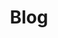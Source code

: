 ---
title: Blog
linkTitle: Blog
menu:
  main:
    parent: sections
    params:
      split: right
    weight: 6
tags: []
---